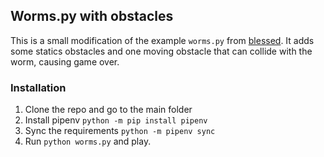 ## Worms.py with obstacles

This is a small modification of the example `worms.py` from [blessed](https://github.com/jquast/blessed/blob/master/bin/worms.py). It adds some statics obstacles and one moving obstacle that can collide with the worm, causing game over.

### Installation

1. Clone the repo and go to the main folder
2. Install pipenv `python -m pip install pipenv`
3. Sync the requirements `python -m pipenv sync`
4. Run `python worms.py` and play.


